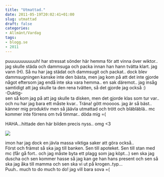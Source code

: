 ```yaml
---
title: "Utmattad."
date: 2011-05-19T20:02:41+01:00
slug: utmattad
draft: false
categories:
- Allmänt/Vardag
tags:
- blogg.se
- 2011
---
```

puuuuuuuuuuuh! har stressat sönder här hemma för att vinna över wiktor.. jag skulle städa och dammsuga och packa innan han hann tvätta klart. jag vann (H). Så nu har jag städat och dammsugit och packat.. dock blev dammsugningen kanske inte den bästa, men jag kom på att det inte gjorde något eftersom jag endå inte ska vara hemma.. en sak däremot.. jag insåg samtidigt att jag skulle ta den rena tvätten, så det gjorde jag också :)  
\-Duktig-  
sen så kom jag på att jag skulle ta disken, men det gjorde klas som tur var.. och nu har jag bara ett måste kvar.. Träna! gött moooos. jag är så bäst.. känner mig produktiv men så jäävla utmattad och trött och bläbläblä.. mc kommer inte förrens om två timmar.. döda mig =(  
  
HAHA...hittade den här bilden precis nyss.. omg <3  
  
![](/assets/images/blogg.se/fortehlulsss_148666665.jpg)  
  
imon har jag dock en jävla massa viktiga saker att göra också..  
Först och främst så ska jag till banken. Sen till apoteket. Sen till stan med mc (får gå fort.. och jag måste byta ett plagg som jag köpt...) sen ska jag duscha och sen kommer hasse så jag kan ge han hans present och sen så ska jag åka till mamma och sen ska vi ut på krogen..typ...  
Puuh.. much to do much to do! jag vill bara sova =(